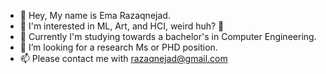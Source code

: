 - 👋 Hey, My name is Ema Razaqnejad.
- 👀 I'm interested in ML, Art, and HCI, weird huh? 🙂
- 🌱 Currently I'm studying towards a bachelor's in Computer Engineering.
- 💞️ I’m looking for a research Ms or PHD position.
- 📫 Please contact me with razaqnejad@gmail.com

<!---
razaqnejad/razaqnejad is a ✨ special ✨ repository because its `README.md` (this file) appears on your GitHub profile.
You can click the Preview link to take a look at your changes.
--->
